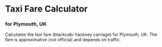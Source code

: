 # Taxi Fare Calculator
### for Plymouth, UK

Calculates the taxi fare (blackcab/ hackney carriage) for Plymouth, UK.
The fare is approximative (not official) and depends on traffic.
